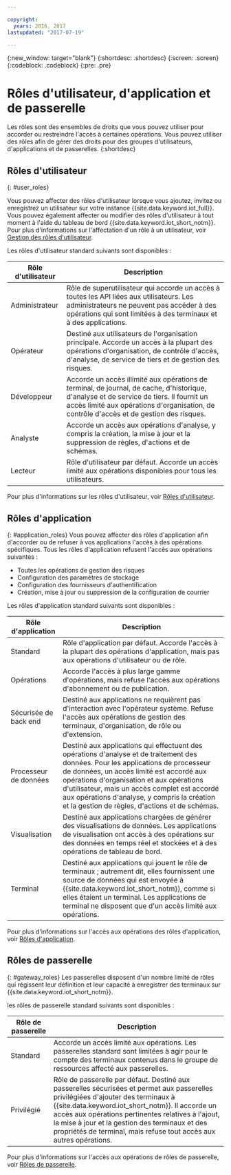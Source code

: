 ```yaml
---

copyright:
  years: 2016, 2017
lastupdated: "2017-07-19"

---
```


{:new_window: target="blank"}
{:shortdesc: .shortdesc}
{:screen: .screen}
{:codeblock: .codeblock}
{:pre: .pre}

# Rôles d'utilisateur, d'application et de passerelle

Les rôles sont des ensembles de droits que vous pouvez utiliser pour accorder ou restreindre l'accès à certaines opérations. Vous pouvez utiliser des rôles afin de gérer des droits pour des groupes d'utilisateurs, d'applications et de passerelles.
{:shortdesc}

## Rôles d'utilisateur
{: #user_roles}

Vous pouvez affecter des rôles d'utilisateur lorsque vous ajoutez, invitez ou enregistrez un utilisateur sur votre instance {{site.data.keyword.iot_full}}. Vous pouvez également affecter ou modifier des rôles d'utilisateur à tout moment à l'aide du tableau de bord {{site.data.keyword.iot_short_notm}}. Pour plus d'informations sur l'affectation d'un rôle à un utilisateur, voir [Gestion des rôles d'utilisateur](managing_user_roles.html).

Les rôles d'utilisateur standard suivants sont disponibles :

Rôle d'utilisateur | Description
------------- | -------------
Administrateur | Rôle de superutilisateur qui accorde un accès à toutes les API liées aux utilisateurs. Les administrateurs ne peuvent pas accéder à des opérations qui sont limitées à des terminaux et à des applications.
Opérateur | Destiné aux utilisateurs de l'organisation principale. Accorde un accès à la plupart des opérations d'organisation, de contrôle d'accès, d'analyse, de service de tiers et de gestion des risques.
Développeur | Accorde un accès illimité aux opérations de terminal, de journal, de cache, d'historique, d'analyse et de service de tiers. Il fournit un accès limité aux opérations d'organisation, de contrôle d'accès et de gestion des risques.
Analyste | Accorde un accès aux opérations d'analyse, y compris la création, la mise à jour et la suppression de règles, d'actions et de schémas.
Lecteur | Rôle d'utilisateur par défaut. Accorde un accès limité aux opérations disponibles pour tous les utilisateurs.

Pour plus d'informations sur les rôles d'utilisateur, voir [Rôles d'utilisateur](reference/roles_access.html).

## Rôles d'application
{: #application_roles}
Vous pouvez affecter des rôles d'application afin d'accorder ou de refuser à vos applications l'accès à des opérations spécifiques. Tous les rôles d'application refusent l'accès aux opérations suivantes :

- Toutes les opérations de gestion des risques
- Configuration des paramètres de stockage
- Configuration des fournisseurs d'authentification
- Création, mise à jour ou suppression de la configuration de courrier

Les rôles d'application standard suivants sont disponibles :

Rôle d'application | Description
------------- | -------------
Standard | Rôle d'application par défaut. Accorde l'accès à la plupart des opérations d'application, mais pas aux opérations d'utilisateur ou de rôle.   
Opérations | Accorde l'accès à plus large gamme d'opérations, mais refuse l'accès aux opérations d'abonnement ou de publication.
Sécurisée de back end | Destiné aux applications ne requièrent pas d'interaction avec l'opérateur système. Refuse l'accès aux opérations de gestion des terminaux, d'organisation, de rôle ou d'extension.
Processeur de données | Destiné aux applications qui effectuent des opérations d'analyse et de traitement des données. Pour les applications de processeur de données, un accès limité est accordé aux opérations d'organisation et aux opérations d'utilisateur, mais un accès complet est accordé aux opérations d'analyse, y compris la création et la gestion de règles, d'actions et de schémas.
Visualisation | Destiné aux applications chargées de générer des visualisations de données. Les applications de visualisation ont accès à des opérations sur des données en temps réel et stockées et à des opérations de tableau de bord.
Terminal | Destiné aux applications qui jouent le rôle de terminaux ; autrement dit, elles fournissent une source de données qui est envoyée à {{site.data.keyword.iot_short_notm}}, comme si elles étaient un terminal. Les applications de terminal ne disposent que d'un accès limité aux opérations.

Pour plus d'informations sur l'accès aux opérations des rôles d'application, voir [Rôles d'application](reference/app_roles_access.html).

## Rôles de passerelle
{: #gateway_roles}
Les passerelles disposent d'un nombre limité de rôles qui régissent leur définition et leur capacité à enregistrer des terminaux sur {{site.data.keyword.iot_short_notm}}.

les rôles de passerelle standard suivants sont disponibles :

Rôle de passerelle | Description
------------- | -------------
Standard | Accorde un accès limité aux opérations. Les passerelles standard sont limitées à agir pour le compte des terminaux contenus dans le groupe de ressources affecté aux passerelles.
Privilégié | Rôle de passerelle par défaut. Destiné aux passerelles sécurisées et permet aux passerelles privilégiées d'ajouter des terminaux à {{site.data.keyword.iot_short_notm}}. Il accorde un accès aux opérations pertinentes relatives à l'ajout, la mise à jour et la gestion des terminaux et des propriétés de terminal, mais refuse tout accès aux autres opérations.  

Pour plus d'informations sur l'accès aux opérations de rôles de passerelle, voir [Rôles de passerelle](reference/gateway_roles_access.html).
